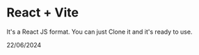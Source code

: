 # React + Vite

It's a React JS format. You can just Clone it and it's ready to use.

22/06/2024
 
 
